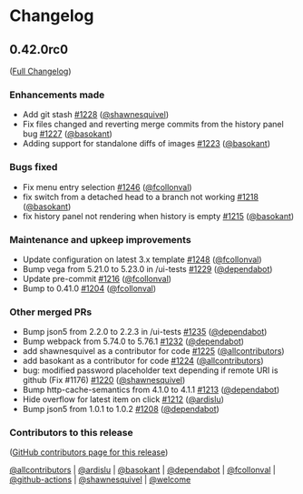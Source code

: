 # Changelog

<!-- <START NEW CHANGELOG ENTRY> -->

## 0.42.0rc0

([Full Changelog](https://github.com/jupyterlab/jupyterlab-git/compare/v0.41.0...d14ba4ab42371a139dadceb56c2458819bee6c53))

### Enhancements made

- Add git stash [#1228](https://github.com/jupyterlab/jupyterlab-git/pull/1228) ([@shawnesquivel](https://github.com/shawnesquivel))
- Fix files changed and reverting merge commits from the history panel bug [#1227](https://github.com/jupyterlab/jupyterlab-git/pull/1227) ([@basokant](https://github.com/basokant))
- Adding support for standalone diffs of images [#1223](https://github.com/jupyterlab/jupyterlab-git/pull/1223) ([@basokant](https://github.com/basokant))

### Bugs fixed

- Fix menu entry selection [#1246](https://github.com/jupyterlab/jupyterlab-git/pull/1246) ([@fcollonval](https://github.com/fcollonval))
- fix switch from a detached head to a branch not working [#1218](https://github.com/jupyterlab/jupyterlab-git/pull/1218) ([@basokant](https://github.com/basokant))
- fix history panel not rendering when history is empty [#1215](https://github.com/jupyterlab/jupyterlab-git/pull/1215) ([@basokant](https://github.com/basokant))

### Maintenance and upkeep improvements

- Update configuration on latest 3.x template [#1248](https://github.com/jupyterlab/jupyterlab-git/pull/1248) ([@fcollonval](https://github.com/fcollonval))
- Bump vega from 5.21.0 to 5.23.0 in /ui-tests [#1229](https://github.com/jupyterlab/jupyterlab-git/pull/1229) ([@dependabot](https://github.com/dependabot))
- Update pre-commit [#1216](https://github.com/jupyterlab/jupyterlab-git/pull/1216) ([@fcollonval](https://github.com/fcollonval))
- Bump to 0.41.0 [#1204](https://github.com/jupyterlab/jupyterlab-git/pull/1204) ([@fcollonval](https://github.com/fcollonval))

### Other merged PRs

- Bump json5 from 2.2.0 to 2.2.3 in /ui-tests [#1235](https://github.com/jupyterlab/jupyterlab-git/pull/1235) ([@dependabot](https://github.com/dependabot))
- Bump webpack from 5.74.0 to 5.76.1 [#1232](https://github.com/jupyterlab/jupyterlab-git/pull/1232) ([@dependabot](https://github.com/dependabot))
- add shawnesquivel as a contributor for code [#1225](https://github.com/jupyterlab/jupyterlab-git/pull/1225) ([@allcontributors](https://github.com/allcontributors))
- add basokant as a contributor for code [#1224](https://github.com/jupyterlab/jupyterlab-git/pull/1224) ([@allcontributors](https://github.com/allcontributors))
- bug: modified password placeholder text depending if remote URI is github (Fix #1176) [#1220](https://github.com/jupyterlab/jupyterlab-git/pull/1220) ([@shawnesquivel](https://github.com/shawnesquivel))
- Bump http-cache-semantics from 4.1.0 to 4.1.1 [#1213](https://github.com/jupyterlab/jupyterlab-git/pull/1213) ([@dependabot](https://github.com/dependabot))
- Hide overflow for latest item on click [#1212](https://github.com/jupyterlab/jupyterlab-git/pull/1212) ([@ardislu](https://github.com/ardislu))
- Bump json5 from 1.0.1 to 1.0.2 [#1208](https://github.com/jupyterlab/jupyterlab-git/pull/1208) ([@dependabot](https://github.com/dependabot))

### Contributors to this release

([GitHub contributors page for this release](https://github.com/jupyterlab/jupyterlab-git/graphs/contributors?from=2022-12-15&to=2023-06-19&type=c))

[@allcontributors](https://github.com/search?q=repo%3Ajupyterlab%2Fjupyterlab-git+involves%3Aallcontributors+updated%3A2022-12-15..2023-06-19&type=Issues) | [@ardislu](https://github.com/search?q=repo%3Ajupyterlab%2Fjupyterlab-git+involves%3Aardislu+updated%3A2022-12-15..2023-06-19&type=Issues) | [@basokant](https://github.com/search?q=repo%3Ajupyterlab%2Fjupyterlab-git+involves%3Abasokant+updated%3A2022-12-15..2023-06-19&type=Issues) | [@dependabot](https://github.com/search?q=repo%3Ajupyterlab%2Fjupyterlab-git+involves%3Adependabot+updated%3A2022-12-15..2023-06-19&type=Issues) | [@fcollonval](https://github.com/search?q=repo%3Ajupyterlab%2Fjupyterlab-git+involves%3Afcollonval+updated%3A2022-12-15..2023-06-19&type=Issues) | [@github-actions](https://github.com/search?q=repo%3Ajupyterlab%2Fjupyterlab-git+involves%3Agithub-actions+updated%3A2022-12-15..2023-06-19&type=Issues) | [@shawnesquivel](https://github.com/search?q=repo%3Ajupyterlab%2Fjupyterlab-git+involves%3Ashawnesquivel+updated%3A2022-12-15..2023-06-19&type=Issues) | [@welcome](https://github.com/search?q=repo%3Ajupyterlab%2Fjupyterlab-git+involves%3Awelcome+updated%3A2022-12-15..2023-06-19&type=Issues)

<!-- <END NEW CHANGELOG ENTRY> -->

